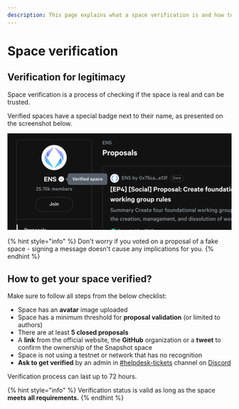 ```yaml
---
description: This page explains what a space verification is and how to get verified.
---
```


# Space verification

## Verification for legitimacy

Space verification is a process of checking if the space is real and can be trusted.&#x20;

Verified spaces have a special badge next to their name, as presented on the screenshot below.

![](<../../.gitbook/assets/image (1) (1) (1) (1).png>)

{% hint style="info" %}
Don't worry if you voted on a proposal of a fake space - signing a message doesn't cause any implications for you.
{% endhint %}

## How to get your space verified?

Make sure to follow all steps from the below checklist:

* Space has an **avatar** image uploaded
* Space has a minimum threshold for **proposal validation** (or limited to authors)
* There are at least **5 closed proposals**
* A **link** from the official website, the **GitHub** organization or a **tweet** to confirm the ownership of the Snapshot space
* Space is not using a testnet or network that has no recognition
* **Ask to get verified** by an admin in [#helpdesk-tickets](https://discord.com/channels/707079246388133940/1090290400943677440) channel on [Discord](https://discord.snapshot.org)

Verification process can last up to 72 hours.

{% hint style="info" %}
Verification status is valid as long as the space **meets all requirements.**
{% endhint %}
